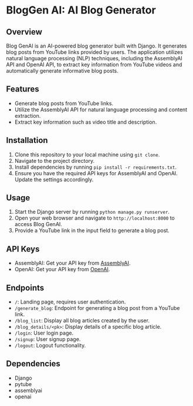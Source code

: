 # BlogGen AI: AI Blog Generator

## Overview

Blog GenAI is an AI-powered blog generator built with Django. It generates blog posts from YouTube links provided by users. The application utilizes natural language processing (NLP) techniques, including the AssemblyAI API and OpenAI API, to extract key information from YouTube videos and automatically generate informative blog posts.

## Features

- Generate blog posts from YouTube links.
- Utilize the AssemblyAI API for natural language processing and content extraction.
- Extract key information such as video title and description.

## Installation

1. Clone this repository to your local machine using `git clone`.
2. Navigate to the project directory.
3. Install dependencies by running `pip install -r requirements.txt`.
4. Ensure you have the required API keys for AssemblyAI and OpenAI. Update the settings accordingly.

## Usage

1. Start the Django server by running `python manage.py runserver`.
2. Open your web browser and navigate to `http://localhost:8000` to access Blog GenAI.
3. Provide a YouTube link in the input field to generate a blog post.

## API Keys

- AssemblyAI: Get your API key from [AssemblyAI](https://www.assemblyai.com/).
- OpenAI: Get your API key from [OpenAI](https://openai.com/).

## Endpoints

- `/`: Landing page, requires user authentication.
- `/generate_blog`: Endpoint for generating a blog post from a YouTube link.
- `/blog_list`: Display all blog articles created by the user.
- `/blog_details/<pk>`: Display details of a specific blog article.
- `/login`: User login page.
- `/signup`: User signup page.
- `/logout`: Logout functionality.

## Dependencies

- Django
- pytube
- assemblyai
- openai


